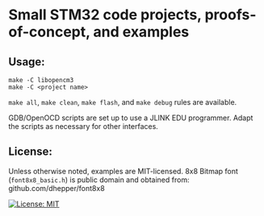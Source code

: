 # Small STM32 code projects, proofs-of-concept, and examples

## Usage:
```
make -C libopencm3
make -C <project name>
```

`make all`, `make clean`, `make flash`, and `make debug` rules are available.

GDB/OpenOCD scripts are set up to use a JLINK EDU programmer. Adapt the scripts
as necessary for other interfaces.

## License:
Unless otherwise noted, examples are MIT-licensed.
8x8 Bitmap font (`font8x8_basic.h`) is public domain and obtained from:
github.com/dhepper/font8x8

[![License: MIT](https://img.shields.io/badge/License-MIT-yellow.svg)](https://opensource.org/licenses/MIT)
